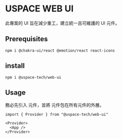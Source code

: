 # USPACE WEB UI

此專案的 UI 旨在減少重工，建立統一且可維護的 UI 元件。

## Prerequisites

```
npm i @chakra-ui/react @emotion/react react-icons
```

## install

```
npm i @uspace-tech/web-ui
```

## Usage

務必先引入 <Provider> 元件，並將 <Provider> 元件包在所有元件的外層。

```
import { Provider } from "@uspace-tech/web-ui"

<Provider>
  <App />
</Provider>
```
